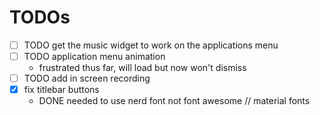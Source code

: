 # TODOs

- [ ] TODO get the music widget to work on the applications menu
- [ ] TODO application menu animation
    - frustrated thus far, will load but now won't dismiss
- [ ] TODO add in screen recording
- [x] fix titlebar buttons
    - DONE needed to use nerd font not font awesome // material fonts


